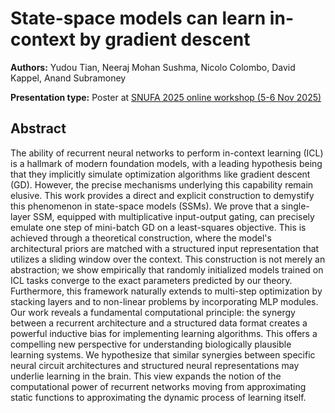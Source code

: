 # State-space models can learn in-context by gradient descent

**Authors:** Yudou Tian, Neeraj Mohan Sushma, Nicolo Colombo, David Kappel, Anand Subramoney
                           


**Presentation type:** Poster at [SNUFA 2025 online workshop (5-6 Nov 2025)](https://snufa.net/2025)

## Abstract

The ability of recurrent neural networks to perform in-context learning (ICL) is a hallmark of modern foundation models, with a leading hypothesis being that they implicitly simulate optimization algorithms like gradient descent (GD). However, the precise mechanisms underlying this capability remain elusive. This work provides a direct and explicit construction to demystify this phenomenon in state-space models (SSMs).
We prove that a single-layer SSM, equipped with multiplicative input-output gating, can precisely emulate one step of mini-batch GD on a least-squares objective. This is achieved through a theoretical construction, where the model's architectural priors are matched with a structured input representation that utilizes a sliding window over the context. This construction is not merely an abstraction; we show empirically that randomly initialized models trained on ICL tasks converge to the exact parameters predicted by our theory. Furthermore, this framework naturally extends to multi-step optimization by stacking layers and to non-linear problems by incorporating MLP modules.
Our work reveals a fundamental computational principle: the synergy between a recurrent architecture and a structured data format creates a powerful inductive bias for implementing learning algorithms. This offers a compelling new perspective for understanding biologically plausible learning systems. We hypothesize that similar synergies between specific neural circuit architectures and structured neural representations may underlie learning in the brain. This view expands the notion of the computational power of recurrent networks moving from approximating static functions to approximating the dynamic process of learning itself.